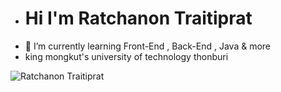 -	# Hi I'm Ratchanon Traitiprat
- 🌱 I’m currently learning Front-End , Back-End , Java & more
- king mongkut's university of technology thonburi

![Ratchanon Traitiprat](https://scontent.fbkk29-1.fna.fbcdn.net/v/t39.30808-6/268301447_3103892579847755_5748120269463418731_n.jpg?_nc_cat=100&ccb=1-5&_nc_sid=09cbfe&_nc_eui2=AeGASDU5wXkZ3az21v2Bg5cPhdP02j99abuF0_TaP31pu727DWZy3p2LiySEOZxhAz5Mnh0OMzByoe2x9QpYF5IP&_nc_ohc=o_j9aS6SdkAAX9YH-9F&_nc_ht=scontent.fbkk29-1.fna&oh=00_AT8bVrOhEIoHEj8U-b3uNyaxms2ZM8u-kVyjPL4xj3qFiQ&oe=623A7ACA)
